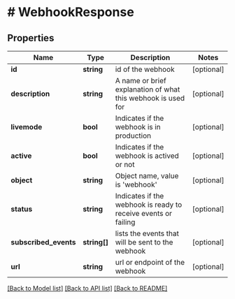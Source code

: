 # # WebhookResponse

## Properties

Name | Type | Description | Notes
------------ | ------------- | ------------- | -------------
**id** | **string** | id of the webhook | [optional]
**description** | **string** | A name or brief explanation of what this webhook is used for | [optional]
**livemode** | **bool** | Indicates if the webhook is in production | [optional]
**active** | **bool** | Indicates if the webhook is actived or not | [optional]
**object** | **string** | Object name, value is &#39;webhook&#39; | [optional]
**status** | **string** | Indicates if the webhook is ready to receive events or failing | [optional]
**subscribed_events** | **string[]** | lists the events that will be sent to the webhook | [optional]
**url** | **string** | url or endpoint of the webhook | [optional]

[[Back to Model list]](../../README.md#models) [[Back to API list]](../../README.md#endpoints) [[Back to README]](../../README.md)
